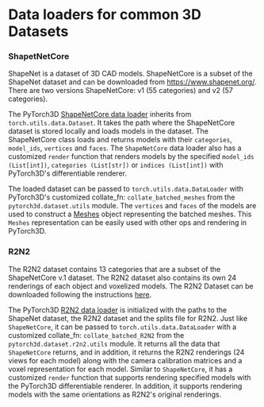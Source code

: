 # Data loaders for common 3D Datasets

### ShapetNetCore

ShapeNet is a dataset of 3D CAD models. ShapeNetCore is a subset of the ShapeNet dataset and can be downloaded from https://www.shapenet.org/. There are two versions ShapeNetCore: v1 (55 categories) and v2 (57 categories).

The PyTorch3D [ShapeNetCore data loader](https://github.com/facebookresearch/pytorch3d/blob/master/pytorch3d/datasets/shapenet/shapenet_core.py) inherits from `torch.utils.data.Dataset`. It takes the path where the ShapeNetCore dataset is stored locally and loads models in the dataset. The ShapeNetCore class loads and returns models with their `categories`, `model_ids`, `vertices` and `faces`. The `ShapeNetCore` data loader also has a customized `render` function that renders models by the specified `model_ids (List[int])`, `categories (List[str])` or `indices (List[int])` with PyTorch3D's differentiable renderer.

The loaded dataset can be passed to `torch.utils.data.DataLoader` with PyTorch3D's customized collate_fn: `collate_batched_meshes` from the `pytorch3d.dataset.utils` module. The `vertices` and `faces` of the models are used to construct a [Meshes](https://github.com/facebookresearch/pytorch3d/blob/master/pytorch3d/structures/meshes.py) object representing the batched meshes. This `Meshes` representation can be easily used with other ops and rendering in PyTorch3D.

### R2N2

The R2N2 dataset contains 13 categories that are a subset of the ShapeNetCore v.1 dataset. The R2N2 dataset also contains its own 24 renderings of each object and voxelized models. The R2N2 Dataset can be downloaded following the instructions [here](http://3d-r2n2.stanford.edu/).

The PyTorch3D [R2N2 data loader](https://github.com/facebookresearch/pytorch3d/blob/master/pytorch3d/datasets/r2n2/r2n2.py) is initialized with the paths to the ShapeNet dataset, the R2N2 dataset and the splits file for R2N2. Just like `ShapeNetCore`, it can be passed to `torch.utils.data.DataLoader` with a customized collate_fn: `collate_batched_R2N2` from the `pytorch3d.dataset.r2n2.utils` module. It returns all the data that `ShapeNetCore` returns, and in addition, it returns the R2N2 renderings (24 views for each model) along with the camera calibration matrices and a voxel representation for each model. Similar to `ShapeNetCore`, it has a customized `render` function that supports rendering specified models with the PyTorch3D differentiable renderer. In addition, it supports rendering models with the same orientations as R2N2's original renderings.
